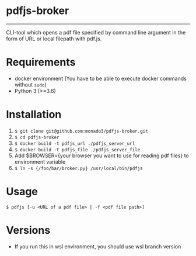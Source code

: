 # pdfjs-broker
---
CLI-tool which opens a pdf file specified by command line argument in the form of URL or local filepath with pdf.js.

# Requirements
- docker environment (You have to be able to execute docker commands without `sudo`)
- Python 3 (>=3.6)

# Installation
1. `$ git clone git@github.com:monado3/pdfjs-broker.git`
1. `$ cd pdfjs-broker`
1. `$ docker build -t pdfjs_url ./pdfjs_server_url`
1. `$ docker build -t pdfjs_file ./pdfjs_server_file`
1. Add $BROWSER={your browser you want to use for reading pdf files} to environment variable
1. `$ ln -s {/foo/bar/broker.py} /usr/local/bin/pdfjs`

# Usage
`$ pdfjs [-u <URL of a pdf file> | -f <pdf file path>]`

# Versions
- If you run this in wsl environment, you should use wsl branch version

